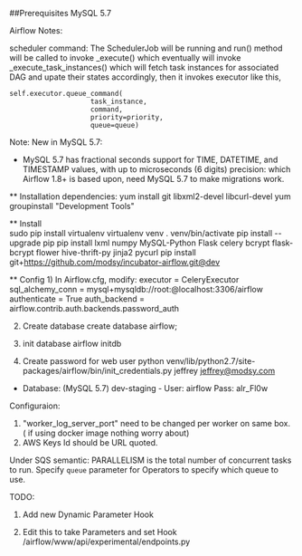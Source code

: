 
##Prerequisites
MySQL 5.7


Airflow Notes:

scheduler command:
The SchedulerJob will be running and run() method will be called to 
invoke _execute() which eventually will invoke _execute_task_instances()
which will fetch task instances for associated DAG and upate their states
accordingly, then it invokes executor like this,

	self.executor.queue_command(
						task_instance,
						command,
						priority=priority,
						queue=queue)
						

Note:
New in MySQL 5.7:
- MySQL 5.7 has fractional seconds support for TIME, DATETIME, and TIMESTAMP values, with up to microseconds (6 digits) precision:
which Airflow 1.8+ is based upon, need MySQL 5.7 to make migrations work.

** Installation dependencies:
yum install git libxml2-devel libcurl-devel
yum groupinstall "Development Tools"


** Install    
sudo pip install virtualenv
virtualenv venv
. venv/bin/activate
pip install --upgrade pip
pip install lxml numpy MySQL-Python Flask celery bcrypt flask-bcrypt flower hive-thrift-py jinja2 pycurl
pip install git+https://github.com/modsy/incubator-airflow.git@dev


** Config
1)
In Airflow.cfg, modify:
executor = CeleryExecutor
sql_alchemy_conn = mysql+mysqldb://root:@localhost:3306/airflow
authenticate = True
auth_backend = airflow.contrib.auth.backends.password_auth


2) Create database
create database airflow;


3) init database
airflow initdb

4) Create password for web user
python venv/lib/python2.7/site-packages/airflow/bin/init_credentials.py jeffrey jeffrey@modsy.com


- Database: (MySQL 5.7)
dev-staging - 
User: airflow
Pass: aIr_Fl0w



Configuraion:
1. "worker_log_server_port" need to be changed per worker on same box. ( if using docker image nothing worry about)
2. AWS Keys Id should be URL quoted.
 
Under SQS semantic:
PARALLELISM is the total number of concurrent tasks to run.
Specify `queue` parameter for Operators to specify which queue to use.

TODO:
1. Add new Dynamic Parameter Hook 
 
2. Edit this to take Parameters and set Hook
/airflow/www/api/experimental/endpoints.py
